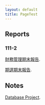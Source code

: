 ```yaml
---
layout: default
title: PageTest
---
```

## Reports
### 111-2
[財務管理期末報告](./1112CFfinal).

[期選期末報告](https://drive.google.com/file/d/1tAyurKFYpkEt1SsTRn_VARKQ2t7BXSzk/view?usp=sharing).

## Notes
[Database Project](./project).
